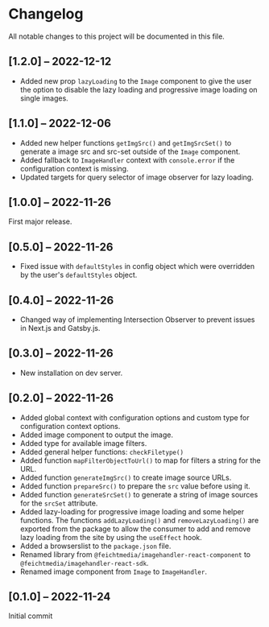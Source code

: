 # Changelog

All notable changes to this project will be documented in this file.

## [1.2.0] – 2022-12-12

- Added new prop `lazyLoading` to the `Image` component to give the user the option to disable the lazy loading and progressive image loading on single images.

## [1.1.0] – 2022-12-06

- Added new helper functions `getImgSrc()` and `getImgSrcSet()` to generate a image src and src-set outside of the `Image` component.
- Added fallback to `ImageHandler` context with `console.error` if the configuration context is missing.
- Updated targets for query selector of image observer for lazy loading.

## [1.0.0] – 2022-11-26

First major release.

## [0.5.0] – 2022-11-26

- Fixed issue with `defaultStyles` in config object which were overridden by the user's `defaultStyles` object.

## [0.4.0] – 2022-11-26

- Changed way of implementing Intersection Observer to prevent issues in Next.js and Gatsby.js.

## [0.3.0] – 2022-11-26

- New installation on dev server.

## [0.2.0] – 2022-11-26

- Added global context with configuration options and custom type for configuration context options.
- Added image component to output the image.
- Added type for available image filters.
- Added general helper functions: `checkFiletype()`
- Added function `mapFilterObjectToUrl()` to map for filters a string for the URL.
- Added function `generateImgSrc()` to create image source URLs.
- Added function `prepareSrc()` to prepare the `src` value before using it.
- Added function `generateSrcSet()` to generate a string of image sources for the `srcSet` attribute.
- Added lazy-loading for progressive image loading and some helper functions. The functions `addLazyLoading()` and `removeLazyLoading()` are exported from the package to allow the consumer to add and remove lazy loading from the site by using the `useEffect` hook.
- Added a browserslist to the `package.json` file.
- Renamed library from `@feichtmedia/imagehandler-react-component` to `@feichtmedia/imagehandler-react-sdk`.
- Renamed image component from `Image` to `ImageHandler`.

## [0.1.0] – 2022-11-24

Initial commit
